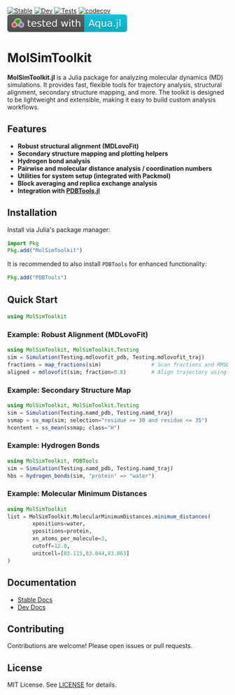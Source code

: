 [![Stable](https://img.shields.io/badge/docs-stable-blue.svg)](https://m3g.github.io/MolSimToolkit.jl/stable)
[![Dev](https://img.shields.io/badge/docs-dev-blue.svg)](https://m3g.github.io/MolSimToolkit.jl/dev)
[![Tests](https://img.shields.io/badge/build-passing-green)](https://github.com/m3g/MolSimToolkit.jl/actions)
[![codecov](https://codecov.io/gh/m3g/MolSimToolkit.jl/branch/main/graph/badge.svg)](https://codecov.io/gh/m3g/MolSimToolkit.jl)
[![Aqua QA](https://raw.githubusercontent.com/JuliaTesting/Aqua.jl/master/badge.svg)](https://github.com/JuliaTesting/Aqua.jl)

# MolSimToolkit

**MolSimToolkit.jl** is a Julia package for analyzing molecular dynamics (MD) simulations. It provides fast, flexible tools for trajectory analysis, structural alignment, secondary structure mapping, and more. The toolkit is designed to be lightweight and extensible, making it easy to build custom analysis workflows.

## Features

- **Robust structural alignment (MDLovoFit)**
- **Secondary structure mapping and plotting helpers**
- **Hydrogen bond analysis**
- **Pairwise and molecular distance analysis / coordination numbers**
- **Utilities for system setup (integrated with Packmol)** 
- **Block averaging and replica exchange analysis**
- **Integration with [PDBTools.jl](https://github.com/m3g/PDBTools.jl)**

## Installation

Install via Julia's package manager:

```julia
import Pkg
Pkg.add("MolSimToolkit")
```

It is recommended to also install `PDBTools` for enhanced functionality:

```julia
Pkg.add("PDBTools")
```

## Quick Start

```julia
using MolSimToolkit
```

### Example: Robust Alignment (MDLovoFit)

```julia
using MolSimToolkit, MolSimToolkit.Testing
sim = Simulation(Testing.mdlovofit_pdb, Testing.mdlovofit_traj)
fractions = map_fractions(sim)                # Scan fractions and RMSDs
aligned = mdlovofit(sim; fraction=0.8)        # Align trajectory using 80% least-mobile atoms
```

### Example: Secondary Structure Map

```julia
using MolSimToolkit, MolSimToolkit.Testing
sim = Simulation(Testing.namd_pdb, Testing.namd_traj)
ssmap = ss_map(sim; selection="residue >= 30 and residue <= 35")
hcontent = ss_mean(ssmap; class="H")
```

### Example: Hydrogen Bonds

```julia
using MolSimToolkit, PDBTools
sim = Simulation(Testing.namd_pdb, Testing.namd_traj)
hbs = hydrogen_bonds(sim, "protein" => "water")
```

### Example: Molecular Minimum Distances

```julia
using MolSimToolkit
list = MolSimToolkit.MolecularMinimumDistances.minimum_distances(
        xpositions=water, 
        ypositions=protein, 
        xn_atoms_per_molecule=3, 
        cutoff=12.0, 
        unitcell=[83.115,83.044,83.063]
)
```

## Documentation

- [Stable Docs](https://m3g.github.io/MolSimToolkit.jl/stable)
- [Dev Docs](https://m3g.github.io/MolSimToolkit.jl/dev)

## Contributing

Contributions are welcome! Please open issues or pull requests. 

## License

MIT License. See [LICENSE](LICENSE) for details.
